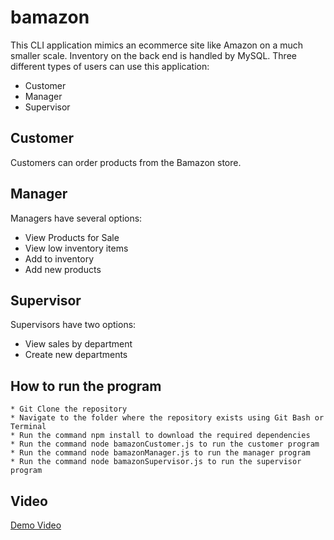 # bamazon

This CLI application mimics an ecommerce site like Amazon on a much smaller scale. Inventory on the back end is handled by MySQL. Three different types of users can use this application: 
* Customer
* Manager
* Supervisor

## Customer
Customers can order products from the Bamazon store.

## Manager
Managers have several options:
* View Products for Sale
* View low inventory items
* Add to inventory
* Add new products

## Supervisor
Supervisors have two options:
* View sales by department
* Create new departments

## How to run the program
```
* Git Clone the repository
* Navigate to the folder where the repository exists using Git Bash or Terminal
* Run the command npm install to download the required dependencies
* Run the command node bamazonCustomer.js to run the customer program
* Run the command node bamazonManager.js to run the manager program
* Run the command node bamazonSupervisor.js to run the supervisor program
```

## Video
<a href="https://drive.google.com/open?id=0B90cuJa_qACCM3ZhUFNWQ2oyclk" target="_blank">Demo Video</a>
